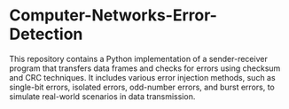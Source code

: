 # Computer-Networks-Error-Detection
This repository contains a Python implementation of a sender-receiver program that transfers data frames and checks for errors using checksum and CRC techniques. It includes various error injection methods, such as single-bit errors, isolated errors, odd-number errors, and burst errors, to simulate real-world scenarios in data transmission.
